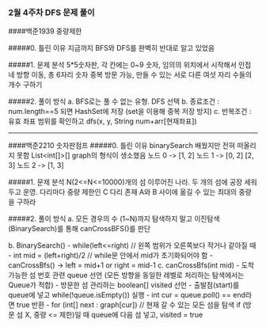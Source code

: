 


### 2월 4주차 DFS 문제 풀이
####백준1939 중량제한

#####0. 틀린 이유
지금까지 BFS와 DFS를 완벽히 반대로 알고 있었음

#####1. 문제 분석
5*5숫자판, 각 칸에는 0~9 숫자, 임의의 위치에서 시작해서 인접 네 방향 이동, 총 6자리 숫자
중복 방문 가능, 만들 수 있는 서로 다른 여섯 자리 수들의 개수 구하기

#####2. 풀이 방식
a. BFS로는 풀 수 없는 유형. DFS 선택
b. 종료조건 : num.length==5 되면 HashSet에 저장 (set을 이용해 중복 저장 방지)
c. 반복조건 : 유효 좌표 범위를 확인하고 dfs(x, y, String num+arr[현재좌표])

-----------------

####백준2210 숫자판점프
#####0. 틀린 이유
binarySearch 배웠지만 전혀 떠올리지 못함
List<int[]>[] graph의 형식이 생소했음
노드 0 -> [1, 2]
노드 1 -> [0, 2] [2, 3]
노드 2 -> [1, 3]

#####1. 문제 분석
N(2<=N<=10000)개의 섬 이루어진 나라. 두 개의 섬에 공장 세워두고 운영. 다리마다 중량 제한인 C 다리 존재
A와 B 사이에 옮길 수 있는 최대의 중량을 구하라

#####2. 풀이 방식
a. 모든 경우의 수 (1~N)까지 탐색하지 말고 이진탐색(BinarySearch)를 통해 canCrossBFS()를 판단

b. BinarySearch()
    - while(left<=right) // 왼쪽 범위가 오른쪽보다 작거나 같아질 때
    - int mid = (left+right)/2 // while문 안에서 mid가 초기화되어야 함
    - canCrossBfs() -> left = mid+1  or right = mid-1
c. canCrossBfs(int mid)
    - 도착가능한 섬 번호 관련 queue 선언 (모든 방향을 동일한 레벨로 처리하는 탐색에서는 Queue가 적합)
    - 방문한 섬 관리하는 boolean[] visited 선언
    - 출발점(start)를 queue에 넣고 while(!queue.isEmpty()) 실행
    - int cur = queue.poll() == end라면 true 반환
    - for (int[] next : graph[cur]) // 현재 갈 수 있는 모든 섬을 탐색
        if (방문 섬 X, 중량 <= 제한)일 때 queue에 다음 섬 넣고, visited = true 
